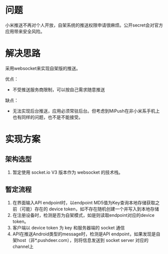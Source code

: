 # 问题

小米推送不再对个人开放，自架系统的推送权限申请很麻烦。公开secret会对官方应用带来安全风险。

# 解决思路

采用websocket来实现自架版的推送。

优点：

- 不受推送服务商限制，可以按自己需求随意推送

缺点：

- 无法实现后台推送，应用必须常驻后台。但考虑到MiPush在非小米系手机上也有同样的问题，也不是不能接受。

# 实现方案

## 架构选型

1. 暂定使用 socket.io V3 版本作为 websocket 的技术栈。


## 暂定流程

1. 在界面输入API endpoint时，以endpoint MD5值为Key查询本地存储获取之前（可能）存在的 device token，如不存在随机创建一个并写入到本地存储
1. 在注册设备时，检测是否为自架模式，如是则读取endpoint对应的device token。
1. 客户端以 device token 为 key 和服务器端的 socket 通信
1. API在推送Android类型的message时，检测是API endpoint，如果发现是自架host（非*.pushdeer.com），则将信息发送到 socket server 对应的channel上